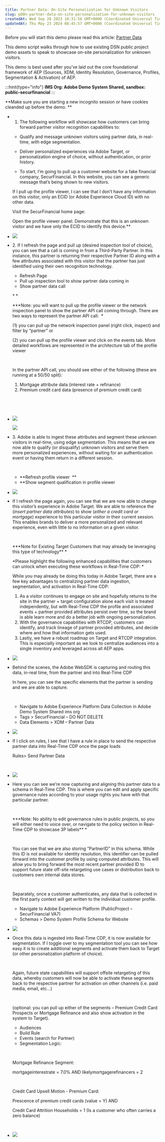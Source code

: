 ```yaml
---
title: Partner Data: On-Site Personalization for Unknown Visitors
slug: pD0n-partner-data-on-site-personalization-for-unknown-visitors
createdAt: Wed Sep 20 2023 10:31:56 GMT+0000 (Coordinated Universal Time)
updatedAt: Thu May 23 2024 08:45:57 GMT+0000 (Coordinated Universal Time)
---
```


Before you will start this demo please read this article: [Partner Data](<../Demo System Next/Partner Data.md>)

This demo script walks through how to use existing DSN public project demo assets to speak to showcase on-site personalization for unknown visitors.  

This demo is best used after you’ve laid out the core foundational framework of AEP (Sources, XDM, Identity Resolution, Governance, Profiles, Segmentation & Activation) of AEP.  



:::hint{type="info"}
**IMS Org: Adobe Demo System Shared, sandbox: public-securfinancial**
:::

**Make sure you are starting a new incognito session or have cookies cleanded up before the demo. **

- 1. The following workflow will showcase how customers can bring forward partner visitor recognition capabilities to:  

  - Qualify and message unknown visitors using partner data, in real-time, with edge segmentation.  
  - Deliver personalized experiences via Adobe Target, or personalization engine of choice, without authentication, or prior history.  



  - To start, I’m going to pull up a customer website for a fake financial company, SecurFinancial. In this website, you can see a generic message that’s being shown to new visitors.   

  If I pull up the profile viewer, I can see that I don’t have any information on this visitor, only an ECID (or Adobe Experience Cloud ID) with no other data.   

  Visit the SecurFinancial home page: 

  Open the profile viewer panel. Demonstrate that this is an unknown visitor and we have only the ECID to identify this device.**


- ![](../../assets/YgcUlEk4NIuq6cXN5tMwS_.blob)

* 2\. If I refresh the page and pull up (desired inspection tool of choice), you can see that a call is coming in from a Third-Party Partner. In this instance, this partner is returning their respective Partner ID along with a few attributes associated with this visitor that the partner has just identified using their own recognition technology. 



  - Refresh Page  
  - Pull up inspection tool to show partner data coming in   
  - Show partner data call   

  * *

  *\*\*Note: you will want to pull up the profile viewer or the network inspection panel to show the partner API call coming through. There are two ways to represent the partner API call:  *

  (1) you can pull up the network inspection panel (right click, inspect) and filter by “partner” or  

  (2) you can pull up the profile viewer and click on the events tab. More detailed workflows are represented in the architecture tab of the profile viewer 

   

  In the partner API call, you should see either of the following (these are running at a 50/50 split):  

  1. Mortgage attribute data (interest rate + refinance) 
  2. Premium credit card data (presence of premium credit card)  

   

   
* ![](../../assets/_FTIK8Y7bZtRASvpEsCib_.blob)

  ![](../../assets/5QzIb5QaZaBPT0TEeyuez_.blob)



- 3\. Adobe is able to ingest these attributes and segment these unknown visitors in real-time, using edge segmentation. This means that we are now able to qualify (or disqualify) unknown visitors and serve them more personalized experiences, without waiting for an authentication event or having them return in a different session. 

   

  - **Refresh profile viewer  **
  - **Show segment qualification in profile viewer  
- ![](../../assets/CsGfD9fn9Pv2fSjEYf4Ya_.blob)

* If I refresh the page again, you can see that we are now able to change this visitor’s experience in Adobe Target. We are able to reference the (*insert partner data attributes*) to show (*either a credit card or mortgage*) experience to this particular visitor in their current session. This enables brands to deliver a more personalized and relevant experience, even with little to no information on a given visitor.   

   

  *\*\*Note for Existing Target Customers that may already be leveraging this type of technology\*\* * 

  *Please highlight the following enhanced capabilities that customers can unlock when executing these workflows in Real-Time CDP: * 

  While you may already be doing this today in Adobe Target, there are a few key advantages to centralizing partner data ingestion, segmentation, and activation in Real-Time CDP:  

  1. As a visitor continues to engage on site and hopefully returns to the site in the partner + target configuration alone each visit is treated independently, but with Real-Time CDP the profile and associated events + partner provided attributes persist over time, so the brand is able learn more and do a better job with ongoing personalization. 
  2. With the governance capabilities with RTCDP, customers can identify, and track lineage of partner provided attributes, and decide where and how that information gets used. 
  3. Lastly, we have a robust roadmap on Target and RTCDP integration. This is especially important as we look to centralize audiences into a single inventory and leveraged across all AEP apps. 
* ![](../../assets/IteTwgvMRGeI8pjmtu0fW_.blob)

- Behind the scenes, the Adobe WebSDK is capturing and routing this data, in-real time, from the partner and into Real-Time CDP

  In here, you can see the specific elements that the partner is sending and we are able to capture. 

   

  - Navigate to Adobe Experience Platform Data Collection in Adobe Demo System Shared ims org
  - Tags > SecurFinancial – DO NOT DELETE 
  - Data Elements > XDM – Partner Data  
- ![](../../assets/zzPyVpKVjeKhXqSqlv9GF_.blob)

* If I click on rules, I see that I have a rule in place to send the respective partner data into Real-Time CDP once the page loads



  Rules> Send Partner Data 



    
* ![](../../assets/nmB_QsdlYc1-aPihClmzI_.blob)

- Here you can see we’re now capturing and aligning this partner data to a schema in Real-Time CDP. This is where you can edit and apply specific governance rules according to your usage rights you have with that particular partner.  

   

  *\*\*Note: No ability to edit governance rules in public projects, so you will either need to voice over, or navigate to the policy section in Real-Time CDP to showcase 3P labels\*\* * 

   

  You can see that we are also storing “PartnerID” in this schema. While this ID is not available for identity resolution, this identifier can be pulled forward into the customer profile by using computed attributes. This will allow you to bring forward the most recent partner provided ID to support future state off-site retargeting use cases or distribution back to customers own internal data stores.  

   

  Separately, once a customer authenticates, any data that is collected in the first party context will get written to the individual customer profile.  



  - Navigate to Adobe Experience Platform (PublicProject – SecurFinancial VA7) 
  - Schemas > Demo System Profile Schema for Website  
- ![](../../assets/ZP9RYZQMMkmpcQ3duB82R_.blob)



- Once this data is ingested into Real-Time CDP, it is now available for segmentation. If I toggle over to my segmentation tool you can see how easy it is to create additional segments and activate them back to Target (or other personalization platform of choice).  

   

  Again, future state capabilities will support offsite retargeting of this data, whereby customers will now be able to activate these segments back to the respective partner for activation on other channels (i.e. paid media, email, etc…)  

   

  (optional: you can pull up either of the segments – Premium Credit Card Prospects or Mortgage Refinance and also show activation in the system to Target). 

  - Audiences 
  - Build Rule  
  - Events (search for Partner)  
  - Segmentation Logic:  

   

  Mortgage Refinance Segment:  

  mortgageinterestrate = 7.0% AND likelymortgagerefinancers = 2  

   

  Credit Card Upsell Motion - Premium Card:  

  Prescence of premium credit cards (value = Y) AND  

  Credit Card Attrition Households = 1 (Is a customer who often carries a zero balance) 

   
- ![](../../assets/qYAeX2VlO2rEOKKubOmUq_.blob)

